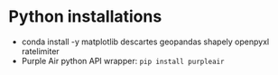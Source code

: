 
# Python installations

- conda install -y matplotlib descartes geopandas shapely openpyxl ratelimiter
- Purple Air python API wrapper: `pip install purpleair`